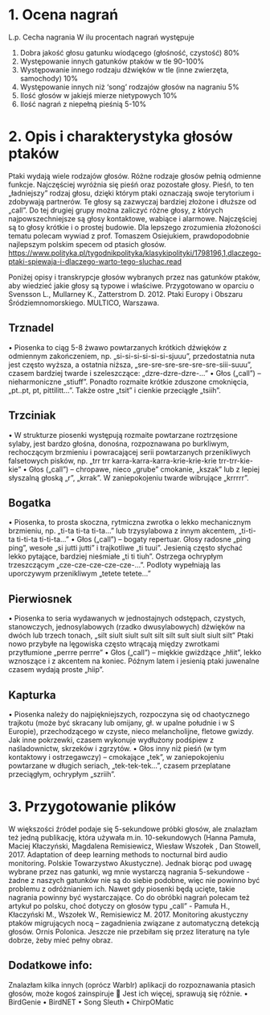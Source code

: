 # 1. Ocena nagrań

L.p.	Cecha nagrania	W ilu procentach nagrań występuje
1.	  Dobra jakość głosu gatunku wiodącego (głośność, czystość) 	             80%
2.	  Występowanie innych gatunków ptaków w tle	                               90-100%
3.	  Występowanie innego rodzaju dźwięków w tle (inne zwierzęta, samochody)	 10%
4.	  Występowanie innych niż ‘song’ rodzajów głosów na nagraniu	             5%
5.	  Ilość głosów w jakiejś mierze nietypowych	                               10%
6.	  Ilość nagrań z niepełną pieśnią	                                         5-10%


# 2. Opis i charakterystyka głosów ptaków

Ptaki wydają wiele rodzajów głosów. Różne rodzaje głosów pełnią odmienne funkcje. Najczęściej wyróżnia się pieśń oraz pozostałe głosy. Pieśń, to ten „ładniejszy” rodzaj głosu, dzięki którym ptaki oznaczają swoje terytorium i zdobywają partnerów. Te głosy są zazwyczaj bardziej złożone i dłuższe od „call”. Do tej drugiej grupy można zaliczyć różne głosy, z których najpowszechniejsze są głosy kontaktowe, wabiące i alarmowe. Najczęściej są to głosy krótkie i o prostej budowie.
Dla lepszego zrozumienia złożoności tematu polecam wywiad z prof. Tomaszem Osiejukiem, prawdopodobnie najlepszym polskim specem od ptasich głosów. 
https://www.polityka.pl/tygodnikpolityka/klasykipolityki/1798196,1,dlaczego-ptaki-spiewaja-i-dlaczego-warto-tego-sluchac.read

Poniżej opisy i transkrypcje głosów wybranych przez nas gatunków ptaków, aby wiedzieć jakie głosy są typowe i właściwe. Przygotowano w oparciu o Svensson L., Mullarney K., Zatterstrom D. 2012. Ptaki Europy i Obszaru Śródziemnomorskiego. MULTICO, Warszawa.

## Trznadel
•	Piosenka to ciąg 5-8 żwawo powtarzanych krótkich dźwięków z odmiennym zakończeniem, np. „si-si-si-si-si-si-sjuuu”, przedostatnia nuta jest często wyższa, a ostatnia niższa, „sre-sre-sre-sre-sre-sre-siii-suuu”, czasem bardziej twarde i szeleszczące: „dzre-dzre-dzre-…”
•	Głos („call”) – nieharmoniczne „stiuff”. Ponadto rozmaite krótkie zduszone cmoknięcia, „pt..pt, pt, pittilitt…”. Także ostre „tsit” i cienkie przeciągłe „tsiih”.

## Trzciniak
•	W strukturze piosenki występują rozmaite powtarzane roztrzęsione sylaby, jest bardzo głośna, donośna, rozpoznawana po burkliwym, rechoczącym brzmieniu i powracającej serii powtarzanych przenikliwych falsetowych pisków, np. „trr trr karra-karra-karra-krie-krie-krie trr-trr-kie-kie”
•	Głos („call”) – chropawe, nieco „grube” cmokanie, „kszak” lub z lepiej słyszalną głoską „r”, „krrak”. W zaniepokojeniu twarde wibrujące „krrrrr”.

## Bogatka
•	Piosenka, to prosta skoczna, rytmiczna zwrotka o lekko mechanicznym brzmieniu, np. „ti-ta ti-ta ti-ta…” lub trzysylabowa z innym akcentem, „ti-ti-ta ti-ti-ta ti-ti-ta…”
•	Głos („call”) – bogaty repertuar. Głosy radosne „ping ping”, wesołe „si jutti jutti” i trajkotliwe „ti tuui”. Jesienią często słychać lekko pytające, bardziej nieśmiałe „ti ti tiuh”. Ostrzega ochrypłym trzeszczącym „cze-cze-cze-cze-cze-…”. Podloty wypełniają las uporczywym przenikliwym „tetete tetete…”

## Pierwiosnek
•	Piosenka to seria wydawanych w jednostajnych odstępach, czystych, stanowczych, jednosylabowych (rzadko dwusylabowych) dźwięków na dwóch lub trzech tonach, „silt siult siult sult silt silt sult siult siult silt” Ptaki nowo przybyłe na lęgowiska często wtrącają między zwrotkami przytłumione „perrre perrre”
•	Głos („call”) – miękkie gwiżdżące „hłiit”, lekko wznoszące i z akcentem na koniec. Późnym latem i jesienią ptaki juwenalne czasem wydają proste „hiip”.

## Kapturka
•	Piosenka należy do najpiękniejszych, rozpoczyna się od chaotycznego trajkotu (może być skracany lub omijany, gł. w upalne południe i w S Europie), przechodzącego w czyste, nieco melancholijne, fletowe gwizdy. Jak inne pokrzewki, czasem wykonuje wydłużony podśpiew z naśladownictw, skrzeków i zgrzytów.
•	Głos inny niż pieśń (w tym kontaktowy i ostrzegawczy) – cmokające „tek”, w zaniepokojeniu powtarzane w długich seriach, „tek-tek-tek…”, czasem przeplatane przeciągłym, ochrypłym „szriih”. 

# 3. Przygotowanie plików
W większości źródeł podaje się 5-sekundowe próbki głosów, ale znalazłam też jedną publikację, która używała m.in. 10-sekundowych (Hanna Pamuła, Maciej Kłaczyński, Magdalena Remisiewicz, Wiesław Wszołek , Dan Stowell, 2017. Adaptation of deep learning methods to nocturnal bird audio monitoring. Polskie Towarzystwo Akustyczne). 
Jednak biorąc pod uwagę wybrane przez nas gatunki, wg mnie wystarczą nagrania 5-sekundowe - żadne z naszych gatunków nie są do siebie podobne, więc nie powinno być problemu z odróżnianiem ich. Nawet gdy piosenki będą ucięte, takie nagrania powinny być wystarczające. 
Co do obróbki nagrań polecam też artykuł po polsku, choć dotyczy on głosów typu „call” - Pamuła H., Kłaczyński M., Wszołek W., Remisiewicz M. 2017. Monitoring akustyczny ptaków migrujących nocą – zagadnienia związane z automatyczną detekcją głosów. Ornis Polonica.
Jeszcze nie przebiłam się przez literaturę na tyle dobrze, żeby mieć pełny obraz.

## Dodatkowe info:
Znalazłam kilka innych (oprócz Warblr) aplikacji do rozpoznawania ptasich głosów, może kogoś zainspiruje  Jest ich więcej, sprawują się różnie.
•	BirdGenie
•	BirdNET
•	Song Sleuth
•	ChirpOMatic

